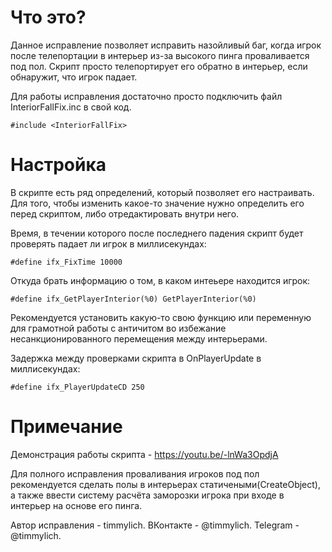 # Что это?

Данное исправление позволяет исправить назойливый баг, когда игрок после телепортации в интерьер из-за высокого пинга проваливается под пол.
Скрипт просто телепортирует его обратно в интерьер, если обнаружит, что игрок падает.

Для работы исправления достаточно просто подключить файл InteriorFallFix.inc в свой код.
```pawn
#include <InteriorFallFix>
```

# Настройка
В скрипте есть ряд определений, который позволяет его настраивать.
Для того, чтобы изменить какое-то значение нужно определить его перед скриптом, либо отредактировать внутри него.

Время, в течении которого после последнего падения скрипт будет проверять падает ли игрок в миллисекундах:
```pawn
#define ifx_FixTime 10000
```
Откуда брать информацию о том, в каком интеьере находится игрок:
```pawn
#define ifx_GetPlayerInterior(%0) GetPlayerInterior(%0)
```
Рекомендуется установить какую-то свою функцию или переменную для грамотной работы с античитом во избежание несанкционированного перемещения между интерьерами.

Задержка между проверками скрипта в OnPlayerUpdate в миллисекундах:
```pawn
#define ifx_PlayerUpdateCD 250
```

# Примечание
Демонстрация работы скрипта - https://youtu.be/-lnWa3OpdjA

Для полного исправления проваливания игроков под пол рекомендуется сделать полы в интерьерах статичеными(CreateObject), а также ввести систему расчёта заморозки игрока при входе в интерьер на основе его пинга.

Автор исправления - timmylich.
ВКонтакте - @timmylich.
Telegram - @timmylich.

